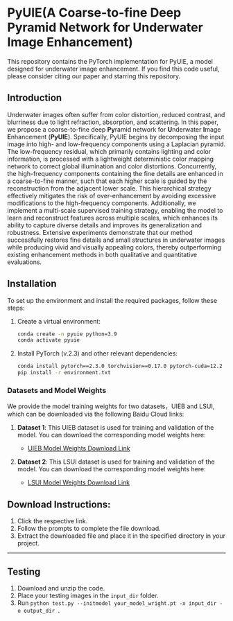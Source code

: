 # PyUIE(A Coarse-to-fine Deep Pyramid Network for Underwater Image Enhancement)

This repository contains the PyTorch implementation for  PyUIE, a model designed for underwater image enhancement. If you find this code useful, please consider citing our paper and starring this repository.

## Introduction
Underwater images often suffer from color distortion, reduced contrast, and blurriness due to light refraction, absorption, and scattering. In this paper, we propose a coarse-to-fine deep **Py**ramid network for **U**nderwater **I**mage **E**nhancement (**PyUIE**). Specifically, PyUIE begins by decomposing the input image into high- and low-frequency components using a Laplacian pyramid. The low-frequency residual, which primarily contains lighting and color information, is processed with a lightweight deterministic color mapping network to correct global illumination and color distortions. Concurrently, the high-frequency components containing the fine details are enhanced in a coarse-to-fine manner, such that each higher scale is guided by the reconstruction from the adjacent lower scale. This hierarchical strategy effectively mitigates the risk of over-enhancement by avoiding excessive modifications to the high-frequency components. Additionally, we implement a multi-scale supervised training strategy, enabling the model to learn and reconstruct features across multiple scales, which enhances its ability to capture diverse details and improves its generalization and robustness. Extensive experiments demonstrate that our method successfully restores fine details and small structures in underwater images while producing vivid and visually appealing colors, thereby outperforming existing enhancement methods in both qualitative and quantitative evaluations.

## Installation

To set up the environment and install the required packages, follow these steps:

1. Create a virtual environment:
   ```sh
   conda create -n pyuie python=3.9
   conda activate pyuie
   ```

2. Install PyTorch (v.2.3) and other relevant dependencies:
   ```sh
   conda install pytorch==2.3.0 torchvision==0.17.0 pytorch-cuda=12.2 -c pytorch -c nvidia
   pip install -r environment.txt
   ```


### Datasets and Model Weights

We provide the model training weights for two datasets，UIEB and LSUI, which can be downloaded via the following Baidu Cloud links:

1. **Dataset 1**: This UIEB dataset is used for training and validation of the model. You can download the corresponding model weights here:

   * [UIEB Model Weights Download Link](https://pan.baidu.com/s/1kngNAaysBdgUsMW9M4j63A?pwd=e6t6)

2. **Dataset 2**: This LSUI dataset is used for training and validation of the model. You can download the corresponding model weights here:

   * [LSUI Model Weights Download Link](https://pan.baidu.com/s/1pjzGLR6yKMRJciYSfS6vLg?pwd=sy4i)

## Download Instructions:

1. Click the respective link.
2. Follow the prompts to complete the file download.
3. Extract the downloaded file and place it in the specified directory in your project.

---


## Testing

1. Download and unzip the code.
2. Place your testing images in the `input_dir` folder.
3. Run `python test.py --initmodel your_model_wright.pt -x input_dir -o output_dir `.


